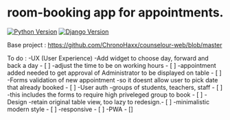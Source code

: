 # room-booking app for appointments.

[![Python Version](https://img.shields.io/badge/python-3.7-brightgreen.svg)](https://python.org)
[![Django Version](https://img.shields.io/badge/django-2.2.1-brightgreen.svg)](https://djangoproject.com)

Base project : https://github.com/ChronoHaxx/counselour-web/blob/master

To do :
-UX (User Experience)
  -Add widget to choose day, forward and back a day - [ ]
  -adjust the time to be on working hours - [ ]
  -appointment added needed to get approval of Administrator to be displayed on table - [ ]
-Forms validation of new appointment
  -so it doesnt allow user to pick date that already booked - [ ]
-User auth
  -groups of students, teachers, staff - [ ]
  -this includes the forms to require high priveleged group to book - [ ]
-Design
  -retain original table view, too lazy to redesign.- [ ]
  -minimalistic modern style - [ ]
  -responsive - [ ]
  -PWA - []
